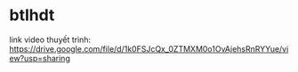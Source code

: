# btlhdt

link video thuyết trình: https://drive.google.com/file/d/1k0FSJcQx_0ZTMXM0o1OvAjehsRnRYYue/view?usp=sharing

